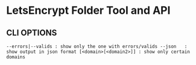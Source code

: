 # LetsEncrypt Folder Tool and API

## CLI OPTIONS
``
--errors|--valids : show only the one with errors/valids
--json   : show output in json format
[<domain>[<domain2>]] : show only certain domains
``